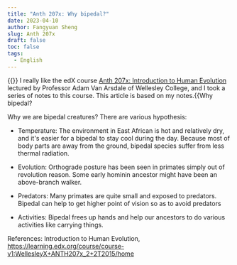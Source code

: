 ```yaml
---
title: "Anth 207x: Why bipedal?"
date: 2023-04-10
author: Fangyuan Sheng
slug: Anth 207x
draft: false
toc: false
tags:
  - English
---
```


{{<block class="note">}}
I really like the edX course [Anth 207x: Introduction to Human Evolution](https://learning.edx.org/course/course-v1:WellesleyX+ANTH207x_2+2T2015/home) lectured by Professor Adam Van Arsdale of Wellesley College, and I took a series of notes to this course. This article is based on my notes.{{<end>Why bipedal? 

Why we are bipedal creatures? There are various hypothesis: 

- Temperature: The environment in East African is hot and relatively dry, and it's easier for a bipedal to stay cool during the day. Because most of body parts are away from the ground, bipedal species suffer from less thermal radiation.

- Evolution: Orthograde posture has been seen in primates simply out of revolution reason. Some early hominin ancestor might have been an above-branch walker.

- Predators: Many primates are quite small and exposed to predators. Bipedal can help to get higher point of vision so as to avoid predators 

- Activities: Bipedal frees up hands and help our ancestors to do various activities like carrying things.

References: Introduction to Human Evolution, https://learning.edx.org/course/course-v1:WellesleyX+ANTH207x_2+2T2015/home
